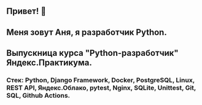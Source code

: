 ## Привет! 👋
## Меня зовут Аня, я разработчик Python.
## Выпускница курса "Python-разработчик" Яндекс.Практикума.

### Стек: Python, Django Framework, Docker, PostgreSQL, Linux, REST API, Яндекс.Облако, pytest, Nginx, SQLite, Unittest, Git, SQL, Github Actions.
